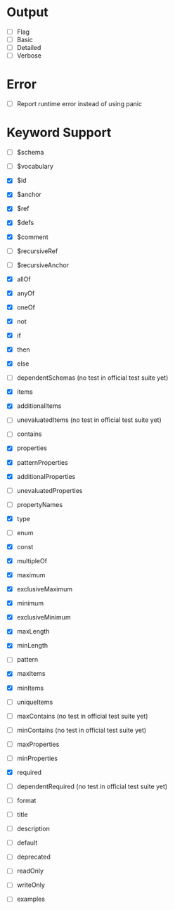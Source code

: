 # Output

- [ ] Flag
- [ ] Basic
- [ ] Detailed
- [ ] Verbose

# Error

- [ ] Report runtime error instead of using panic

# Keyword Support

- [ ] $schema
- [ ] $vocabulary
- [x] $id
- [x] $anchor
- [x] $ref
- [x] $defs
- [x] $comment

- [ ] $recursiveRef
- [ ] $recursiveAnchor

- [x] allOf
- [x] anyOf
- [x] oneOf
- [x] not

- [x] if
- [x] then
- [x] else
- [ ] dependentSchemas (no test in official test suite yet)

- [x] items
- [x] additionalItems
- [ ] unevaluatedItems (no test in official test suite yet)
- [ ] contains

- [x] properties
- [x] patternProperties
- [x] additionalProperties
- [ ] unevaluatedProperties
- [ ] propertyNames

- [x] type
- [ ] enum
- [x] const
- [x] multipleOf
- [x] maximum
- [x] exclusiveMaximum
- [x] minimum
- [x] exclusiveMinimum
- [x] maxLength
- [x] minLength
- [ ] pattern
- [x] maxItems
- [x] minItems
- [ ] uniqueItems
- [ ] maxContains (no test in official test suite yet)
- [ ] minContains (no test in official test suite yet)
- [ ] maxProperties
- [ ] minProperties
- [x] required
- [ ] dependentRequired (no test in official test suite yet)

- [ ] format
- [ ] title
- [ ] description
- [ ] default
- [ ] deprecated
- [ ] readOnly
- [ ] writeOnly
- [ ] examples
